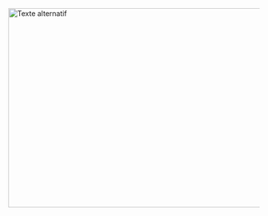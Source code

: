 <img src="https://i.giphy.com/media/v1.Y2lkPTc5MGI3NjExZHJoODN0MzJ4M3UzeTl1YzdvNDk2emR3OXZxY24wb3h3anpwZWY5aSZlcD12MV9pbnRlcm5hbF9naWZfYnlfaWQmY3Q9Zw/fsXOS3oBboiYf6fSsY/giphy.gif" alt="Texte alternatif" width="800" height="400" />

